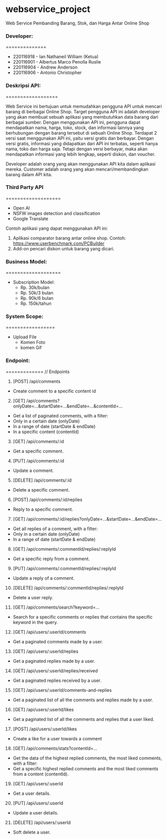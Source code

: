 # webservice_project

Web Service Pembanding Barang, Stok, dan Harga Antar Online Shop

### Developer:
==============
- 220116918 - Ian Nathaneil William (Ketua)
- 220116901 - Albertus Marco Penolla Ruslie
- 220116904 - Andrew Anderson
- 220116906 - Antonio Christopher

### Deskripsi API:
==================

Web Service ini bertujuan untuk memudahkan pengguna API untuk mencari barang di berbagai Online Shop. Target pengguna API ini adalah developer yang akan membuat sebuah aplikasi yang membutuhkan data barang dari berbagai sumber. Dengan menggunakan API ini, pengguna dapat mendapatkan nama, harga, toko, stock, dan informasi lainnya yang berhubungan dengan barang tersebut di sebuah Online Shop. Terdapat 2 versi saat menggunakan API ini, yaitu versi gratis dan berbayar. Dengan versi gratis, informasi yang didapatkan dari API ini terbatas, seperti hanya nama, toko dan harga saja. Tetapi dengan versi berbayar, maka akan mendapatkan informasi yang lebih lengkap, seperti diskon, dan voucher.

Developer adalah orang yang akan menggunakan API kita dalam aplikasi mereka.
Customer adalah orang yang akan mencari/membandingkan barang dalam API kita.


### Third Party API
===================
- Open AI
- NSFW images detection and classification
- Google Translate


Contoh aplikasi yang dapat menggunakan API ini:
1. Aplikasi comparator barang antar online shop. Contoh: https://www.userbenchmark.com/PCBuilder
2. Add-on pencari diskon untuk barang yang dicari.


### Business Model:
===================
- Subscription Model:
	- Rp. 30k/bulan
	- Rp. 50k/3 bulan
	- Rp. 90k/6 bulan
	- Rp. 150k/tahun

### System Scope:
=================

- Upload File
	- Komen Foto 
 	- komen Gif 


### Endpoint:
=============
// Endpoints
1. [POST]  /api/comments
 - Create comment to a specific content id

2. [GET]  /api/comments?onlyDate=...&startDate=...&endDate=...&contentId=...
 - Get a list of paginated comments, with a filter:
  - Only in a certain date (onlyDate)
  - In a range of date  (startDate & endDate)
  - In a specific content  (contentId)
  
3. [GET]  /api/comments/:id
 - Get a specific comment.
  
4. [PUT]  /api/comments/:id
 - Update a comment.

5. [DELETE] /api/comments/:id
 - Delete a specific comment.
 
6. [POST]  /api/comments/:id/replies
 - Reply to a specific comment.

7. [GET]  /api/comments/:id/replies?onlyDate=...&startDate=...&endDate=...
 - Get all replies of a comment, with a filter:
  - Only in a certain date (onlyDate)
  - In a range of date  (startDate & endDate)

8. [GET]  /api/comments/:commentId/replies/:replyId
 - Get a specific reply from a comment.

9. [PUT]  /api/comments/:commentId/replies/:replyId
 - Update a reply of a comment.
 
10. [DELETE] /api/comments/:commentId/replies/:replyId
 - Delete a user reply.
 
11. [GET]  /api/comments/search?keyword=...
 - Search for a specific comments or replies that contains the specific keyword in the query.
 
12. [GET]  /api/users/:userId/comments
 - Get a paginated comments made by a user.
 
13. [GET]  /api/users/:userId/replies
 - Get a paginated replies made by a user.
 
14. [GET]  /api/users/:userId/replies/received
 - Get a paginated replies received by a user.

15. [GET]  /api/users/:userId/comments-and-replies
 - Get a paginated list of all the comments and replies made by a user.
 
16. [GET]  /api/users/:userId/likes
 - Get a paginated list of all the comments and replies that a user liked.
 
17. [POST]  /api/users/:userId/likes
 - Create a like for a user towards a comment
 
18. [GET]  /api/comments/stats?contentId=...
 - Get the data of the highest replied comments, the most liked comments, with a filter:
  - Get a specific highest replied comments and the most liked comments from a content (contentId).

19. [GET]  /api/users/:userId
 - Get a user details.
 
20. [PUT]  /api/users/:userId
 - Update a user details.
 
21. [DELETE] /api/users/:userId
 - Soft delete a user.
